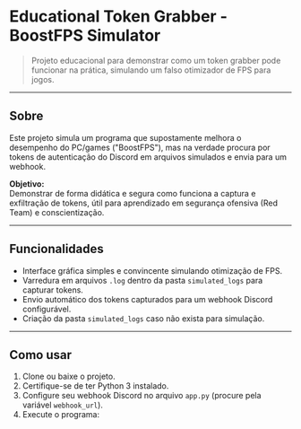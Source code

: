 # Educational Token Grabber - BoostFPS Simulator

> Projeto educacional para demonstrar como um token grabber pode funcionar na prática, simulando um falso otimizador de FPS para jogos.

---

## Sobre

Este projeto simula um programa que supostamente melhora o desempenho do PC/games ("BoostFPS"), mas na verdade procura por tokens de autenticação do Discord em arquivos simulados e envia para um webhook.

**Objetivo:**  
Demonstrar de forma didática e segura como funciona a captura e exfiltração de tokens, útil para aprendizado em segurança ofensiva (Red Team) e conscientização.

---

## Funcionalidades

- Interface gráfica simples e convincente simulando otimização de FPS.
- Varredura em arquivos `.log` dentro da pasta `simulated_logs` para capturar tokens.
- Envio automático dos tokens capturados para um webhook Discord configurável.
- Criação da pasta `simulated_logs` caso não exista para simulação.

---

## Como usar

1. Clone ou baixe o projeto.
2. Certifique-se de ter Python 3 instalado.
3. Configure seu webhook Discord no arquivo `app.py` (procure pela variável `webhook_url`).
4. Execute o programa:


